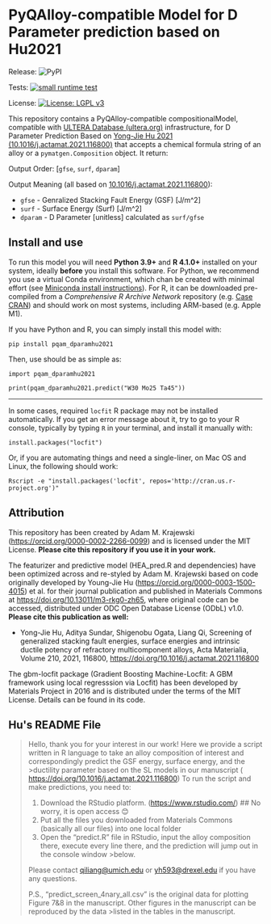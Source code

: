 # PyQAlloy-compatible Model for D Parameter prediction based on Hu2021

Release: ![PyPI](https://img.shields.io/pypi/v/pqam-dparamhu2021)

Tests: [![small runtime test](https://github.com/amkrajewski/pqam-dparamhu2021/actions/workflows/runtimeTest.yml/badge.svg)](https://github.com/amkrajewski/pqam-dparamhu2021/actions/workflows/runtimeTest.yml)

License: [![License: LGPL v3](https://img.shields.io/badge/License-LGPL_v3-blue.svg)](https://www.gnu.org/licenses/lgpl-3.0)

This repository contains a PyQAlloy-compatible compositionalModel, compatible with [ULTERA Database (ultera.org)](https://ultera.org) infrastructure, for D Parameter Prediction Based on [Yong-Jie Hu 2021 (10.1016/j.actamat.2021.116800)](https://doi.org/10.1016/j.actamat.2021.116800) that 
accepts a chemical formula string of an alloy or a `pymatgen.Composition` object. It return:

Output Order: [`gfse`, `surf`, `dparam`]

Output Meaning (all based on [10.1016/j.actamat.2021.116800](https://doi.org/10.1016/j.actamat.2021.116800)):
- `gfse` - Genralized Stacking Fault Energy (GSF) [J/m^2]
- `surf` - Surface Energy (Surf) [J/m^2]
- `dparam` - D Parameter [unitless] calculated as `surf/gfse`



## Install and use

To run this model you will need **Python 3.9+** and **R 4.1.0+** installed on your system, ideally **before** you install
this software. For Python, we recommend you use a virtual Conda environment, which chan be created with minimal effort 
(see [Miniconda install instructions](https://docs.conda.io/en/latest/miniconda.html)). For R, it can be downloaded 
pre-compiled from a _Comprehensive R Archive Network_ repository (e.g. [Case CRAN](https://cran.case.edu)) and should 
work on most systems, including ARM-based (e.g. Apple M1).

If you have Python and R, you can simply install this model with:
    
    pip install pqam_dparamhu2021

Then, use should be as simple as:

    import pqam_dparamhu2021
    
    print(pqam_dparamhu2021.predict("W30 Mo25 Ta45"))

***

In some cases, required `locfit` R package may not be installed automatically. If you get an error message about it,
try to go to your R console, typically by typing `R` in your terminal, and install it manually with:

    install.packages("locfit")

Or, if you are automating things and need a single-liner, on Mac OS and Linux, the following should work:

    Rscript -e "install.packages('locfit', repos='http://cran.us.r-project.org')"

## Attribution

This repository has been created by Adam M. Krajewski (https://orcid.org/0000-0002-2266-0099) and is licensed under the MIT License. 
**Please cite this repository if you use it in your work.**

The featurizer and predictive model (HEA_pred.R and dependencies) have been optimized across and re-styled by Adam M.
Krajewski based on code originally developed by Young-Jie Hu (https://orcid.org/0000-0003-1500-4015) et al. for their
journal publication and published in Materials Commons at https://doi.org/10.13011/m3-rkg0-zh65, where original code
can be accessed,  distributed under ODC Open Database License (ODbL) v1.0. **Please cite this publication as well:** 
- Yong-Jie Hu, Aditya Sundar, Shigenobu Ogata, Liang Qi, Screening of generalized stacking fault energies, 
surface energies and intrinsic ductile potency of refractory multicomponent alloys, Acta Materialia, 
Volume 210, 2021, 116800, https://doi.org/10.1016/j.actamat.2021.116800

The gbm-locfit package (Gradient Boosting Machine-Locfit: A GBM framework using local regresssion via Locfit) has been 
developed by Materials Project in 2016 and is distributed under the terms of the MIT License. Details can be found in
its code.


## Hu's README File

>Hello, thank you for your interest in our work!
>Here we provide a script written in R language to take an alloy composition of interest and correspondingly predict the GSF energy, surface energy, and the >ductility parameter based on the SL models in our manuscript ( https://doi.org/10.1016/j.actamat.2021.116800)
>To run the script and make predictions, you need to:
>1)	Download the RStudio platform. (https://www.rstudio.com/) ## No worry, it is open access 😊
>2)	Put all the files you downloaded from Materials Commons (basically all our files) into one local folder
>3)	Open the “predict.R” file in RStudio, input the alloy composition there, execute every line there, and the prediction will jump out in the console window >below. 
>
>Please contact qiliang@umich.edu or yh593@drexel.edu if you have any questions. 
>
>P.S.,
>“predict_screen_4nary_all.csv” is the original data for plotting Figure 7&8 in the manuscript. Other figures in the manuscript can be reproduced by the data >listed in the tables in the manuscript.
